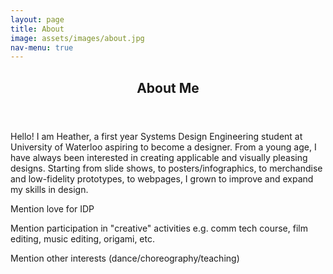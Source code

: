 ```yaml
---
layout: page
title: About
image: assets/images/about.jpg
nav-menu: true
---
```


<!-- Main -->
<div id="main" class="alt">

<!-- One -->
<section id="one">
	<div class="inner">
		<header class="major">
			<h1>About Me</h1>
		</header>

<!-- Content -->
<p><span class="image left"><img src="{% link assets/images/about.jpg %}" alt="" /></span>Hello! I am Heather, a first year Systems Design Engineering student at University of Waterloo aspiring to become a designer. From a young age, I have always been interested in creating applicable and visually pleasing designs. Starting from slide shows, to posters/infographics, to merchandise and low-fidelity prototypes, to webpages, I grown to improve and expand my skills in design.</p>
		
<p>Mention love for IDP</p>
		
<p>Mention participation in "creative" activities e.g. comm tech course, film editing, music editing, origami, etc.</p>
		
<p>Mention other interests (dance/choreography/teaching)</p>

</div>
